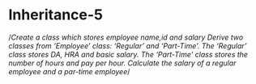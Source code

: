 # Inheritance-5

/*Create a class which stores employee name,id and salary Derive two classes from ‘Employee’ class: 
‘Regular’ and ‘Part-Time’. The ‘Regular’ class stores DA, HRA and basic salary. 
The ‘Part-Time’ class stores the number of hours and pay per hour. 
Calculate the salary of a regular employee and a par-time employee*/
